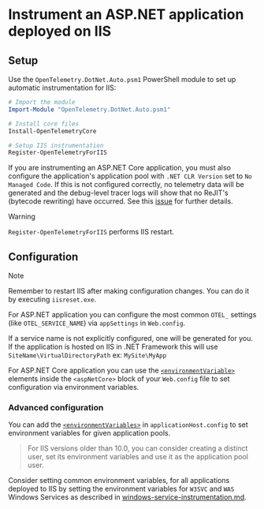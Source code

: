 # Instrument an ASP.NET application deployed on IIS

## Setup

Use the `OpenTelemetry.DotNet.Auto.psm1` PowerShell module
to set up automatic instrumentation for IIS:

```powershell
# Import the module
Import-Module "OpenTelemetry.DotNet.Auto.psm1"

# Install core files
Install-OpenTelemetryCore

# Setup IIS instrumentation
Register-OpenTelemetryForIIS
```

If you are instrumenting an ASP.NET Core application, you must also configure
the application's application pool with `.NET CLR Version` set to `No Managed Code`.
If this is not configured correctly, no telemetry data will be generated and
the debug-level tracer logs will show that no ReJIT's (bytecode rewriting) have
occurred. See this [issue](https://github.com/open-telemetry/opentelemetry-dotnet-instrumentation/issues/2934#issuecomment-1746669737)
for further details.

> [!WARNING]
> `Register-OpenTelemetryForIIS` performs IIS restart.

## Configuration

> [!NOTE]
> Remember to restart IIS after making configuration changes.
> You can do it by executing `iisreset.exe`.

For ASP.NET application you can configure the most common `OTEL_` settings
(like `OTEL_SERVICE_NAME`) via `appSettings` in `Web.config`.

If a service name is not explicitly configured, one will be generated for you.
If the application is hosted on IIS in .NET Framework this will use
`SiteName\VirtualDirectoryPath` ex: `MySite\MyApp`

For ASP.NET Core application you can use
the [`<environmentVariable>`](https://docs.microsoft.com/en-us/aspnet/core/host-and-deploy/iis/web-config#set-environment-variables)
elements inside the `<aspNetCore>` block of your `Web.config` file
to set configuration via environment variables.

### Advanced configuration

You can add the [`<environmentVariables>`](https://docs.microsoft.com/en-us/iis/configuration/system.applicationhost/applicationpools/add/environmentvariables/)
in `applicationHost.config`
to set environment variables for given application pools.

> For IIS versions older than 10.0, you can consider creating a distinct user,
  set its environment variables
  and use it as the application pool user.

Consider setting common environment variables,
for all applications deployed to IIS
by setting the environment variables for
`W3SVC` and `WAS` Windows Services as described in [windows-service-instrumentation.md](windows-service-instrumentation.md).
